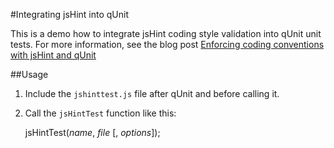 #Integrating jsHint into qUnit

This is a demo how to integrate jsHint coding style validation into qUnit unit tests. For more information, see the blog post [Enforcing coding conventions with jsHint and qUnit](http://blog.gyoshev.net/2011/04/enforcing-coding-conventions-with-jshint-and-qunit)

##Usage

1. Include the `jshinttest.js` file after qUnit and before calling it.

2. Call the `jsHintTest` function like this:

    jsHintTest(*name*, *file* [, *options*]);
 
